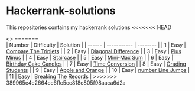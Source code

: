  # Hackerrank-solutions
 This repositories contains my hackerrank solutions
<<<<<<< HEAD
<table>
<>
=======
<br>
| Number | Difficulty | Solution |
| ------ | ----------- | -------- |
| 1 | Easy | <a href="https://github.com/Dursunipek/hackerrank-solutions/blob/main/1-easy-compare_the_triplets.py">Compare The Triplets</a> |
| 2 | Easy | <a href="https://github.com/Dursunipek/hackerrank-solutions/blob/main/2-easy-Diagonal_Difference.py">Diagonal Difference</a> |
| 3 | Easy | <a href="https://github.com/Dursunipek/hackerrank-solutions/blob/main/3-easy-Plus_Minus.py">Plus Minus</a> |
| 4 | Easy | <a href="https://github.com/Dursunipek/hackerrank-solutions/blob/main/4-easy-Staircase.py">Staircase</a> |
| 5 | Easy | <a href="https://github.com/Dursunipek/hackerrank-solutions/blob/main/5-easy-Mini_Max_Sum.py">Mini-Max Sum</a> |
| 6 | Easy | <a href="https://github.com/Dursunipek/hackerrank-solutions/blob/main/6-easy-Birthday_cake_candles.py">Birthday Cake Candles</a> |
| 7 | Easy | <a href="https://github.com/Dursunipek/hackerrank-solutions/blob/main/7-easy-time_conversion.py">Time Conversion</a> |
| 8 | Easy | <a href="https://github.com/Dursunipek/hackerrank-solutions/blob/main/8-easy-grading_students.py">Grading Students</a> |
| 9 | Easy | <a href="https://github.com/Dursunipek/hackerrank-solutions/blob/main/9-easy-Apple_and_Orange.py">Apple and Orange</a> |
| 10 | Easy | <a href="https://github.com/Dursunipek/hackerrank-solutions/blob/main/10-easy-number-line-jumps.py">number Line Jumps</a> |
| 11 | Easy | <a href="https://github.com/Dursunipek/hackerrank-solutions/blob/main/11-easy-Breaking_the_Records.py">Breaking The Records</a> |
>>>>>>> 389965e4e2664cc6ffc5cc818e805f98aaca6d2a
